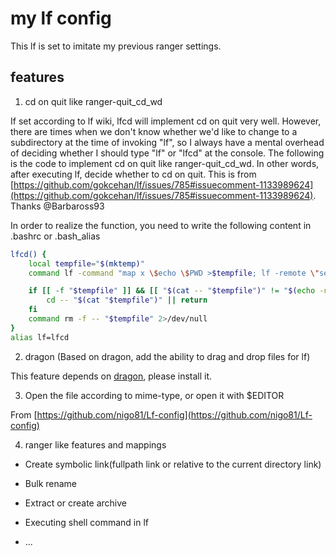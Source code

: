 # my lf config

This lf is set to imitate my previous ranger settings.

## features

1. cd on quit like ranger-quit_cd_wd

If set according to lf wiki, lfcd will implement cd on quit very well. However, there are times when we don't know whether we'd like to change to a subdirectory at the time of invoking "lf", so I always have a mental overhead of deciding whether I should type "lf" or "lfcd" at the console. The following is the code to implement cd on quit like ranger-quit_cd_wd. In other words, after executing lf, decide whether to cd on quit. This is from [https://github.com/gokcehan/lf/issues/785#issuecomment-1133989624](https://github.com/gokcehan/lf/issues/785#issuecomment-1133989624). Thanks @Barbaross93

In order to realize the function, you need to write the following content in .bashrc or .bash_alias

```bash
lfcd() {
	local tempfile="$(mktemp)"
	command lf -command "map x \$echo \$PWD >$tempfile; lf -remote \"send \$id quit\"" "$@"

	if [[ -f "$tempfile" ]] && [[ "$(cat -- "$tempfile")" != "$(echo -n $(pwd))" ]]; then
		cd -- "$(cat "$tempfile")" || return
	fi
	command rm -f -- "$tempfile" 2>/dev/null
}
alias lf=lfcd
```

2. dragon (Based on dragon, add the ability to drag and drop files for lf)

This feature depends on [dragon](https://github.com/mwh/dragon), please install it.

3. Open the file according to mime-type, or open it with $EDITOR

From [https://github.com/nigo81/Lf-config](https://github.com/nigo81/Lf-config)

4. ranger like features and mappings

* Create symbolic link(fullpath link or relative to the current directory link)

* Bulk rename

* Extract or create archive

* Executing shell command in lf

* ...
